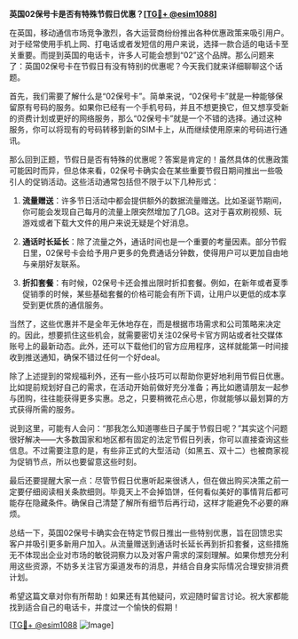 **英国02保号卡是否有特殊节假日优惠？[[TG💪+ @esim1088](https://t.me/s/esim1088)]**

在英国，移动通信市场竞争激烈，各大运营商纷纷推出各种优惠政策来吸引用户。对于经常使用手机上网、打电话或者发短信的用户来说，选择一款合适的电话卡至关重要。而提到英国的电话卡，许多人可能会想到“02”这个品牌。那么问题来了：英国02保号卡在节假日有没有特别的优惠呢？今天我们就来详细聊聊这个话题。

首先，我们需要了解什么是“02保号卡”。简单来说，“02保号卡”就是一种能够保留原有号码的服务。如果你已经有一个手机号码，并且不想更换它，但又想享受新的资费计划或更好的网络服务，那么“02保号卡”就是一个不错的选择。通过这种服务，你可以将现有的号码转移到新的SIM卡上，从而继续使用原来的号码进行通讯。

那么回到正题，节假日是否有特殊的优惠呢？答案是肯定的！虽然具体的优惠政策可能因时而异，但总体来看，02保号卡确实会在某些重要节假日期间推出一些吸引人的促销活动。这些活动通常包括但不限于以下几种形式：

1. **流量赠送**：许多节日活动中都会提供额外的数据流量赠送。比如圣诞节期间，你可能会发现自己每月的流量上限突然增加了几GB。这对于喜欢刷视频、玩游戏或者下载大文件的用户来说无疑是个好消息。

2. **通话时长延长**：除了流量之外，通话时间也是一个重要的考量因素。部分节假日里，02保号卡会给予用户更多的免费通话分钟数，使得用户可以更加自由地与亲朋好友联系。

3. **折扣套餐**：有时候，02保号卡还会推出限时折扣套餐。例如，在新年或者夏季促销季的时候，某些基础套餐的价格可能会有所下调，让用户以更低的成本享受到更优质的通信服务。

当然了，这些优惠并不是全年无休地存在，而是根据市场需求和公司策略来决定的。因此，想要抓住这些机会，就需要密切关注02保号卡官方网站或者社交媒体账号上的最新动态。此外，还可以下载他们的官方应用程序，这样就能第一时间接收到推送通知，确保不错过任何一个好deal。

除了上述提到的常规福利外，还有一些小技巧可以帮助你更好地利用节假日优惠。比如提前规划好自己的需求，在活动开始前做好充分准备；再比如邀请朋友一起参与团购，往往能获得更多实惠。总之，只要稍微花点心思，你就能够以最划算的方式获得所需的服务。

说到这里，可能有人会问：“那我怎么知道哪些日子属于节假日呢？”其实这个问题很好解决——大多数国家和地区都有固定的法定节假日列表，你可以直接查询这些信息。不过需要注意的是，有些非正式的大型活动（如黑五、双十二）也被商家视为促销节点，所以也要留意这些时刻。

最后还要提醒大家一点：尽管节假日优惠听起来很诱人，但在做出购买决策之前一定要仔细阅读相关条款细则。毕竟天上不会掉馅饼，任何看似美好的事情背后都可能存在隐藏条件。确保自己清楚了解所有细节后再行动，这样才能避免不必要的麻烦。

总结一下，英国02保号卡确实会在特定节假日推出一些特别优惠，旨在回馈忠实客户并吸引更多新用户加入。从流量赠送到通话时长延长再到折扣套餐，这些措施无不体现出企业对市场的敏锐洞察力以及对客户需求的深刻理解。如果你想充分利用这些资源，不妨多关注官方渠道发布的消息，并结合自身实际情况合理安排消费计划。

希望这篇文章对你有所帮助！如果还有其他疑问，欢迎随时留言讨论。祝大家都能找到适合自己的电话卡，并度过一个愉快的假期！

[[TG💪+ @esim1088](https://t.me/s/esim1088) ![Image](https://i.postimg.cc/4NQfJmqS/Snipaste-2025-05-13-00-14-12.png)]